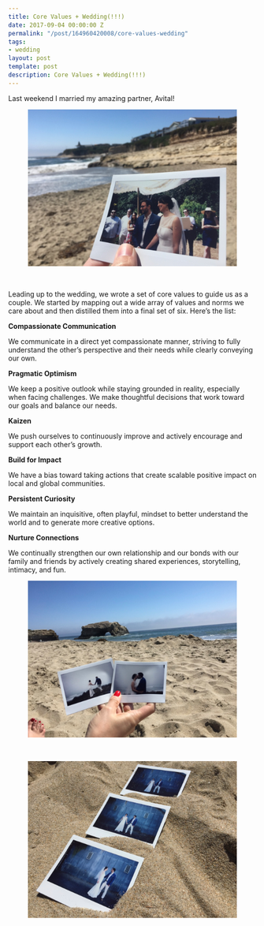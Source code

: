 ```yaml
---
title: Core Values + Wedding(!!!)
date: 2017-09-04 00:00:00 Z
permalink: "/post/164960420008/core-values-wedding"
tags:
- wedding
layout: post
template: post
description: Core Values + Wedding(!!!)
---
```


<p>Last weekend I married my amazing partner, Avital!</p><figure data-orig-width="1024" data-orig-height="768" class="tmblr-full"><img src="/images/bac5d1ee12c05609f891aadfdcb1f95a13922345b0dbb3c0feb2b15219ee76f3.png" alt="image" data-orig-width="1024" data-orig-height="768"></figure><p><br></p><p>Leading up to the wedding, we wrote a set of core values to guide us as a couple. We started by mapping out a wide array of values and norms we care about and then distilled them into a final set of six. Here’s the list:</p><p><b>Compassionate Communication</b></p><p>We communicate in a direct yet compassionate manner, striving to fully understand the other’s perspective and their needs while clearly conveying our own.</p><p><b>Pragmatic Optimism</b><br></p><p>We keep a positive outlook while staying grounded in reality, especially when facing challenges. We make thoughtful decisions that work toward our goals and balance our needs.</p><p><b>Kaizen</b><br></p><p>We push ourselves to continuously improve and actively encourage and support each other’s growth.</p><p><b>Build for Impact</b><br></p><p>We have a bias toward taking actions that create scalable positive impact on local and global communities.</p><p><b>Persistent Curiosity</b><br></p><p>We maintain an inquisitive, often playful, mindset to better understand the world and to generate more creative options.</p><p><b>Nurture Connections</b><br></p><p>We continually strengthen our own relationship and our bonds with our family and friends by actively creating shared experiences, storytelling, intimacy, and fun.</p><figure data-orig-width="1024" data-orig-height="768" class="tmblr-full"><img src="/images/8bd920e446dea5c7f53f929b12c2c4556aa76632b6cca550a3c6a1b205c5851a.png" alt="image" data-orig-width="1024" data-orig-height="768"></figure><p><br></p><figure data-orig-width="1024" data-orig-height="768" class="tmblr-full"><img src="/images/7eb165200520d3a3bc2f85fb72bf95d3c0361b44267f397184a9e0fb910fc2ef.png" alt="image" data-orig-width="1024" data-orig-height="768"></figure>